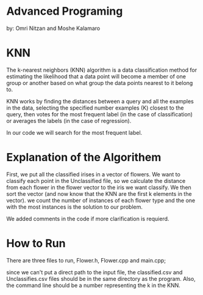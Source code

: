 # Advanced Programing
by: Omri Nitzan and Moshe Kalamaro


# KNN
The k-nearest neighbors (KNN) algorithm is a data classification method for estimating the likelihood that a data point will become a member of one group or another based on what group the data points nearest to it belong to.

KNN works by finding the distances between a query and all the examples in the data, selecting the specified number examples (K) closest to the query, then votes for the most frequent label (in the case of classification) or averages the labels (in the case of regression).

In our code we will search for the most frequent label.

# Explanation of the Algorithem

First, we put all the classified irises in a vector of flowers.
We want to classify each point in the Unclassified file, so we calculate the distance from each flower in the flower vector to the iris we want classify.
We then sort the vector (and now know that the KNN are the first k elements in the vector).
we count the number of instances of each flower type and the one with the most instances is the solution to our problem.

We added comments in the code if more clarification is requierd.

# How to Run

There are three files to run, Flower.h, Flower.cpp and main.cpp;

since we can't put a direct path to the input file, the classified.csv and Unclassifies.csv files should be in the same directory as the program.
Also, the command line should be a number representing the k in the KNN.

